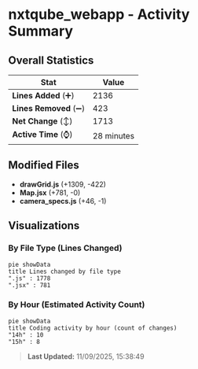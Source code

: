 # nxtqube_webapp - Activity Summary 

## Overall Statistics

| Stat                   | Value                                                             |
| ---------------------- | ----------------------------------------------------------------- |
| **Lines Added** (➕)   | 2136                                          |
| **Lines Removed** (➖) | 423                                        |
| **Net Change** (↕)    | 1713                |
| **Active Time** (⌚)   | 28 minutes |


## Modified Files
- **drawGrid.js** (+1309, -422)
- **Map.jsx** (+781, -0)
- **camera_specs.js** (+46, -1)

## Visualizations

### By File Type (Lines Changed)

```mermaid
pie showData
title Lines changed by file type
".js" : 1778
".jsx" : 781
```

### By Hour (Estimated Activity Count)

```mermaid
pie showData
title Coding activity by hour (count of changes)
"14h" : 10
"15h" : 8
```


> **Last Updated:** 11/09/2025, 15:38:49